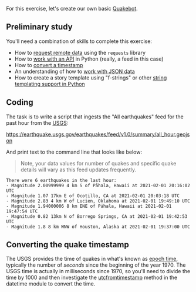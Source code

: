 For this exercise, let's create our own basic [Quakebot][].

## Preliminary study

You'll need a combination of skills to complete this exercise:

* How to [request remote data](/docs/python/remote_files.md) using the `requests` library
* How to [work with an API](docs/python/working_with_apis.md) in Python (really, a feed in this case)
* How to [convert a timestamp](#converting-the-quake-timestamp)
* An understanding of how to [work with JSON data](https://realpython.com/python-json/)
* How to create a story template using "f-strings" or other [string
  templating support in Python](https://data-driven.news/bna/2019/day/7/#mad-libs-with-strings-and-templates)

## Coding

The task is to write a script that ingests the "All earthquakes" feed for
the past hour from the [USGS][]:

  https://earthquake.usgs.gov/earthquakes/feed/v1.0/summary/all_hour.geojson

And print text to the command line that looks like below:

> Note, your data values for number of quakes and specific quake details
> will vary as this feed updates frequently.

```
There were 6 earthquakes in the last hour:
- Magnitude 2.00999999 4 km S of Pāhala, Hawaii at 2021-02-01 20:16:02 UTC
- Magnitude 1.07 17km E of Ocotillo, CA at 2021-02-01 20:03:18 UTC
- Magnitude 2.83 4 km W of Lucien, Oklahoma at 2021-02-01 19:49:10 UTC
- Magnitude 1.94000006 8 km ENE of Pāhala, Hawaii at 2021-02-01 19:47:54 UTC
- Magnitude 0.82 13km N of Borrego Springs, CA at 2021-02-01 19:42:53 UTC
- Magnitude 1.8 8 km WNW of Houston, Alaska at 2021-02-01 19:37:00 UTC
```

## Converting the quake timestamp

The USGS provides the time of quakes in what's known as [epoch time](https://en.wikipedia.org/wiki/Epoch_(computing)), typically
the number of *seconds* since the beginning of the year 1970. The USGS time is actually in milliseconds since 1970, so you'll need to 
divide the time by 1000 and then investigate the [utcfromtimestamp](https://docs.python.org/3/library/datetime.html#datetime.datetime.utcfromtimestamp) method in the datetime module to convert the time.


[USGS]: https://earthquake.usgs.gov/earthquakes/feed/v1.0/geojson.php
[Quakebot]: https://slate.com/technology/2014/03/quakebot-los-angeles-times-robot-journalist-writes-article-on-la-earthquake.html
